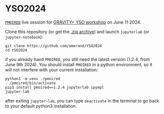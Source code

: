 # YSO2024

[`PMOIRED`](https://github.com/amerand/PMOIRED) live session for [GRAVITY+ YSO workshop](https://gravity-plus-yso2024.sciencesconf.org/?lang=en) on June 11 2024.

Clone this repository (or get the [.zip archive](https://github.com/amerand/YSO2024/archive/refs/heads/main.zip)) and launch `jupyterlab` (or `jupyter-notebook`):
```
git clone https://github.com/amerand/YSO2024
cd YSO2024
```

if you already havd `PMOIRED`, you still need the latest version (1.2.4, from June 9th 2024). You should install `PMOIRED` in a python environment, so it will not interfere with your current installation:
```
python3 -m venv ./pmoired
. /pmoired/bin/activate
pip3 install pmoired==1.2.4 jupyterlab ipympl
jupyter-lab
```
after exiting `jupyter-lab`, you can type `deactivate` in the terminal to go back to your default python3 installation. 

